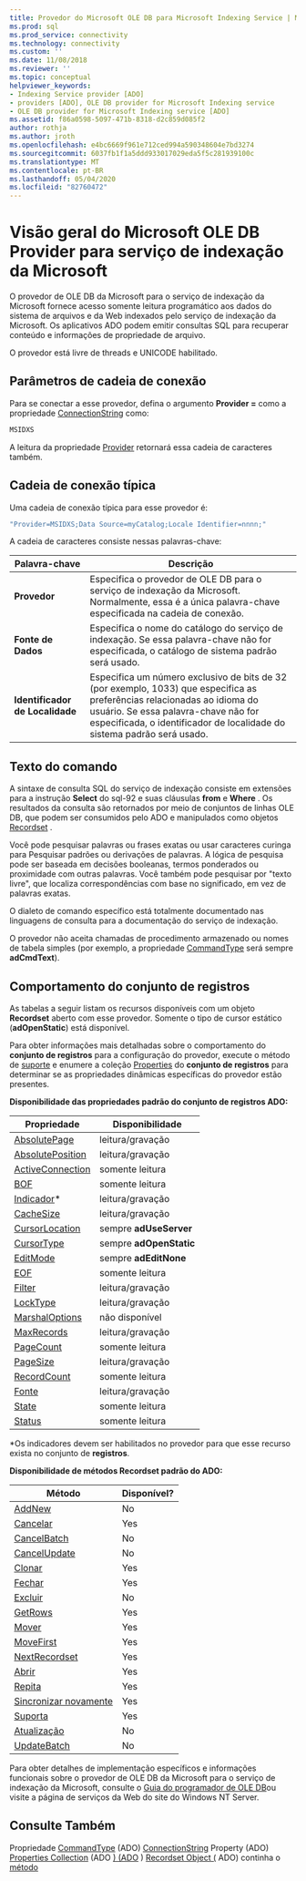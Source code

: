 ```yaml
---
title: Provedor do Microsoft OLE DB para Microsoft Indexing Service | Microsoft Docs
ms.prod: sql
ms.prod_service: connectivity
ms.technology: connectivity
ms.custom: ''
ms.date: 11/08/2018
ms.reviewer: ''
ms.topic: conceptual
helpviewer_keywords:
- Indexing Service provider [ADO]
- providers [ADO], OLE DB provider for Microsoft Indexing service
- OLE DB provider for Microsoft Indexing service [ADO]
ms.assetid: f86a0598-5097-471b-8318-d2c859d085f2
author: rothja
ms.author: jroth
ms.openlocfilehash: e4bc6669f961e712ced994a590348604e7bd3274
ms.sourcegitcommit: 6037fb1f1a5ddd933017029eda5f5c281939100c
ms.translationtype: MT
ms.contentlocale: pt-BR
ms.lasthandoff: 05/04/2020
ms.locfileid: "82760472"
---
```

# <a name="microsoft-ole-db-provider-for-microsoft-indexing-service-overview"></a>Visão geral do Microsoft OLE DB Provider para serviço de indexação da Microsoft
O provedor de OLE DB da Microsoft para o serviço de indexação da Microsoft fornece acesso somente leitura programático aos dados do sistema de arquivos e da Web indexados pelo serviço de indexação da Microsoft. Os aplicativos ADO podem emitir consultas SQL para recuperar conteúdo e informações de propriedade de arquivo.

 O provedor está livre de threads e UNICODE habilitado.

## <a name="connection-string-parameters"></a>Parâmetros de cadeia de conexão
 Para se conectar a esse provedor, defina o argumento **Provider =** como a propriedade [ConnectionString](../../../ado/reference/ado-api/connectionstring-property-ado.md) como:

```vb
MSIDXS
```

 A leitura da propriedade [Provider](../../../ado/reference/ado-api/provider-property-ado.md) retornará essa cadeia de caracteres também.

## <a name="typical-connection-string"></a>Cadeia de conexão típica
 Uma cadeia de conexão típica para esse provedor é:

```vb
"Provider=MSIDXS;Data Source=myCatalog;Locale Identifier=nnnn;"
```

 A cadeia de caracteres consiste nessas palavras-chave:

|Palavra-chave|Descrição|
|-------------|-----------------|
|**Provedor**|Especifica o provedor de OLE DB para o serviço de indexação da Microsoft. Normalmente, essa é a única palavra-chave especificada na cadeia de conexão.|
|**Fonte de Dados**|Especifica o nome do catálogo do serviço de indexação. Se essa palavra-chave não for especificada, o catálogo de sistema padrão será usado.|
|**Identificador de Localidade**|Especifica um número exclusivo de bits de 32 (por exemplo, 1033) que especifica as preferências relacionadas ao idioma do usuário. Se essa palavra-chave não for especificada, o identificador de localidade do sistema padrão será usado.|

## <a name="command-text"></a>Texto do comando
 A sintaxe de consulta SQL do serviço de indexação consiste em extensões para a instrução **Select** do sql-92 e suas cláusulas **from** e **Where** . Os resultados da consulta são retornados por meio de conjuntos de linhas OLE DB, que podem ser consumidos pelo ADO e manipulados como objetos [Recordset](../../../ado/reference/ado-api/recordset-object-ado.md) .

 Você pode pesquisar palavras ou frases exatas ou usar caracteres curinga para Pesquisar padrões ou derivações de palavras. A lógica de pesquisa pode ser baseada em decisões booleanas, termos ponderados ou proximidade com outras palavras. Você também pode pesquisar por "texto livre", que localiza correspondências com base no significado, em vez de palavras exatas.

 O dialeto de comando específico está totalmente documentado nas linguagens de consulta para a documentação do serviço de indexação.

 O provedor não aceita chamadas de procedimento armazenado ou nomes de tabela simples (por exemplo, a propriedade [CommandType](../../../ado/reference/ado-api/commandtype-property-ado.md) será sempre **adCmdText**).

## <a name="recordset-behavior"></a>Comportamento do conjunto de registros
 As tabelas a seguir listam os recursos disponíveis com um objeto **Recordset** aberto com esse provedor. Somente o tipo de cursor estático (**adOpenStatic**) está disponível.

 Para obter informações mais detalhadas sobre o comportamento do **conjunto de registros** para a configuração do provedor, execute o método de [suporte](../../../ado/reference/ado-api/supports-method.md) e enumere a coleção [Properties](../../../ado/reference/ado-api/properties-collection-ado.md) do **conjunto de registros** para determinar se as propriedades dinâmicas específicas do provedor estão presentes.

 **Disponibilidade das propriedades padrão do conjunto de registros ADO:**

|Propriedade|Disponibilidade|
|--------------|------------------|
|[AbsolutePage](../../../ado/reference/ado-api/absolutepage-property-ado.md)|leitura/gravação|
|[AbsolutePosition](../../../ado/reference/ado-api/absoluteposition-property-ado.md)|leitura/gravação|
|[ActiveConnection](../../../ado/reference/ado-api/activeconnection-property-ado.md)|somente leitura|
|[BOF](../../../ado/reference/ado-api/bof-eof-properties-ado.md)|somente leitura|
|[Indicador](../../../ado/reference/ado-api/bookmark-property-ado.md)*|leitura/gravação|
|[CacheSize](../../../ado/reference/ado-api/cachesize-property-ado.md)|leitura/gravação|
|[CursorLocation](../../../ado/reference/ado-api/cursorlocation-property-ado.md)|sempre **adUseServer**|
|[CursorType](../../../ado/reference/ado-api/cursortype-property-ado.md)|sempre **adOpenStatic**|
|[EditMode](../../../ado/reference/ado-api/editmode-property.md)|sempre **adEditNone**|
|[EOF](../../../ado/reference/ado-api/bof-eof-properties-ado.md)|somente leitura|
|[Filter](../../../ado/reference/ado-api/filter-property.md)|leitura/gravação|
|[LockType](../../../ado/reference/ado-api/locktype-property-ado.md)|leitura/gravação|
|[MarshalOptions](../../../ado/reference/ado-api/marshaloptions-property-ado.md)|não disponível|
|[MaxRecords](../../../ado/reference/ado-api/maxrecords-property-ado.md)|leitura/gravação|
|[PageCount](../../../ado/reference/ado-api/pagecount-property-ado.md)|somente leitura|
|[PageSize](../../../ado/reference/ado-api/pagesize-property-ado.md)|leitura/gravação|
|[RecordCount](../../../ado/reference/ado-api/recordcount-property-ado.md)|somente leitura|
|[Fonte](../../../ado/reference/ado-api/source-property-ado-recordset.md)|leitura/gravação|
|[State](../../../ado/reference/ado-api/state-property-ado.md)|somente leitura|
|[Status](../../../ado/reference/ado-api/status-property-ado-recordset.md)|somente leitura|

 \*Os indicadores devem ser habilitados no provedor para que esse recurso exista no conjunto de **registros**.

 **Disponibilidade de métodos Recordset padrão do ADO:**

|Método|Disponível?|
|------------|----------------|
|[AddNew](../../../ado/reference/ado-api/addnew-method-ado.md)|No|
|[Cancelar](../../../ado/reference/ado-api/cancel-method-ado.md)|Yes|
|[CancelBatch](../../../ado/reference/ado-api/cancelbatch-method-ado.md)|No|
|[CancelUpdate](../../../ado/reference/ado-api/cancelupdate-method-ado.md)|No|
|[Clonar](../../../ado/reference/ado-api/clone-method-ado.md)|Yes|
|[Fechar](../../../ado/reference/ado-api/close-method-ado.md)|Yes|
|[Excluir](../../../ado/reference/ado-api/delete-method-ado-recordset.md)|No|
|[GetRows](../../../ado/reference/ado-api/getrows-method-ado.md)|Yes|
|[Mover](../../../ado/reference/ado-api/move-method-ado.md)|Yes|
|[MoveFirst](../../../ado/reference/ado-api/movefirst-movelast-movenext-and-moveprevious-methods-ado.md)|Yes|
|[NextRecordset](../../../ado/reference/ado-api/nextrecordset-method-ado.md)|Yes|
|[Abrir](../../../ado/reference/ado-api/open-method-ado-recordset.md)|Yes|
|[Repita](../../../ado/reference/ado-api/requery-method.md)|Yes|
|[Sincronizar novamente](../../../ado/reference/ado-api/resync-method.md)|Yes|
|[Suporta](../../../ado/reference/ado-api/supports-method.md)|Yes|
|[Atualização](../../../ado/reference/ado-api/update-method.md)|No|
|[UpdateBatch](../../../ado/reference/ado-api/updatebatch-method.md)|No|

 Para obter detalhes de implementação específicos e informações funcionais sobre o provedor de OLE DB da Microsoft para o serviço de indexação da Microsoft, consulte o [Guia do programador de OLE DB](https://msdn.microsoft.com/library/windows/desktop/ms713643.aspx)ou visite a página de serviços da Web do site do Windows NT Server.

## <a name="see-also"></a>Consulte Também
 Propriedade [CommandType](../../../ado/reference/ado-api/commandtype-property-ado.md) (ADO) [ConnectionString](../../../ado/reference/ado-api/connectionstring-property-ado.md) Property (ADO) [Properties Collection](../../../ado/reference/ado-api/properties-collection-ado.md) (ADO [) (ADO](../../../ado/reference/ado-api/provider-property-ado.md) ) [Recordset Object (](../../../ado/reference/ado-api/recordset-object-ado.md) ADO) continha o [método](../../../ado/reference/ado-api/supports-method.md)
